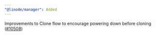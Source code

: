 ```yaml
---
"@linode/manager": Added
---
```


Improvements to Clone flow to encourage powering down before cloning ([#10508](https://github.com/linode/manager/pull/10508))
